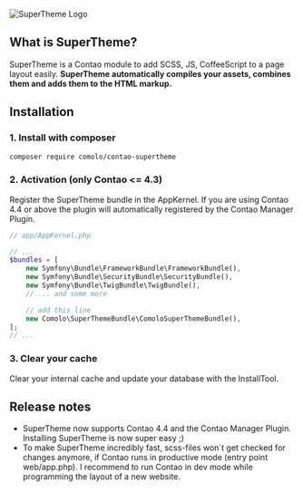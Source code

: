![SuperTheme Logo](https://raw.github.com/comolo/contao-supertheme/master/docs/logo-supertheme.png)


## What is SuperTheme?
SuperTheme is a Contao module to add SCSS, JS, CoffeeScript to a page layout easily.
**SuperTheme automatically compiles your assets, combines them and adds them to the HTML markup.**


## Installation

### 1. Install with composer
```bash
composer require comolo/contao-supertheme
```

### 2. Activation (only Contao <= 4.3)
Register the SuperTheme bundle in the AppKernel.
If you are using Contao 4.4 or above the plugin will automatically registered by the Contao Manager Plugin.

```php
// app/AppKernel.php

// ...
$bundles = [
    new Symfony\Bundle\FrameworkBundle\FrameworkBundle(),
    new Symfony\Bundle\SecurityBundle\SecurityBundle(),
    new Symfony\Bundle\TwigBundle\TwigBundle(),
    // ... and some more

    // add this line
    new Comolo\SuperThemeBundle\ComoloSuperThemeBundle(),
];
// ...
```

### 3. Clear your cache
Clear your internal cache and update your database with the InstallTool.



## Release notes
* SuperTheme now supports Contao 4.4 and the Contao Manager Plugin. Installing SuperTheme is now super easy ;)
* To make SuperTheme incredibly fast, scss-files won´t get checked for changes anymore, if Contao runs in productive mode (entry point web/app.php). I recommend to run Contao in dev mode while programming the layout of a new website.
